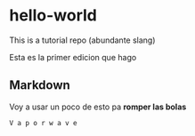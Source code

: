 # hello-world
This is a tutorial repo (abundante slang)

Esta es la primer edicion que hago

## Markdown

Voy a usar un poco de esto pa **romper las bolas**

```
V a p o r w a v e
```
